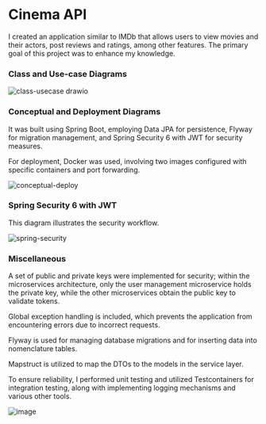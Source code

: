 <h1>Cinema API</h1>

<par> I created an application similar to IMDb that allows users to view movies and their actors, post reviews and ratings, among other features. The primary goal of this project was to enhance my knowledge.

<h3>Class and Use-case Diagrams</h3>

![class-usecase drawio](https://github.com/vladradu21/2024-Nagarro-AF/assets/117584846/2ed1514c-a811-45c0-a087-d3897689d501)


<h3>Conceptual and Deployment Diagrams</h3>

<par> It was built using Spring Boot, employing Data JPA for persistence, Flyway for migration management, and Spring Security 6 with JWT for security measures.

<par> For deployment, Docker was used, involving two images configured with specific containers and port forwarding.

![conceptual-deploy](https://github.com/vladradu21/2024-Nagarro-AF/assets/117584846/ce5cbfda-e5a1-42e6-9002-e0f7bd7d9bf6)

<h3>Spring Security 6 with JWT</h3>

<par> This diagram illustrates the security workflow.

![spring-security](https://github.com/vladradu21/2024-Nagarro-AF/assets/117584846/3f02b4bf-f48c-4487-bcc5-78cdc408f506)

<h3>Miscellaneous</h3>

A set of public and private keys were implemented for security; within the microservices architecture, only the user management microservice holds the private key, while the other microservices obtain the public key to validate tokens.

Global exception handling is included, which prevents the application from encountering errors due to incorrect requests.

Flyway is used for managing database migrations and for inserting data into nomenclature tables.

Mapstruct is utilized to map the DTOs to the models in the service layer.

To ensure reliability, I performed unit testing and utilized Testcontainers for integration testing, along with implementing logging mechanisms and various other tools.

![image](https://github.com/vladradu21/2024-Nagarro-AF/assets/117584846/995e9030-29fb-4060-a2fe-b039e930b3bd)
